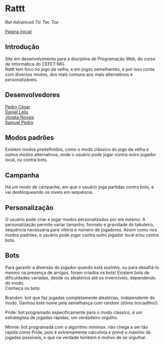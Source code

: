 # Rattt
_Rat Advanced Tic Tac Toe_

[Página inicial](https://pedrocesarmesquita.github.io/rattt/)

## Introdução
Site em desenvolvimento para a disciplina de Programação Web, do curso de Informática do CEFET-MG.\
Rattt tem foco no jogo da velha, e em jogos semelhantes, e por isso conta com diversos modos, dos mais comuns aos mais alternativos e personalizáveis.

## Desenvolvedores
[Pedro César](https://github.com/PedroCesarMesquita)\
[Daniel Lelis](https://github.com/yMegaM)\
[Jônata Novais](https://github.com/Jonatanc05)\
[Samuel Pedro](https://github.com/spfa13)

## Modos padrões
Existem modos predefinidos, como o modo clássico do jogo da velha e outros modos alternativos, onde o usuário pode jogar contra outro jogador local, ou contra bots.

## Campanha
Há um modo de campanha, em que o usuário joga partidas contra bots, e vai desbloqueando os níveis em sequência.

## Personalização
O usuário pode criar e jogar modos personalizados por ele mesmo. A personalização permite variar tamanho, formato e gravidade do tabuleiro, sequência necessária para vitória e número de jogadores. Assim como nos modos padrões, o usuário pode jogar contra outro jogador local e/ou contra bots.

## Bots
Para garantir a diversão do jogador quando está sozinho, ou para desafiá-lo mesmo na presença de amigos, foram criados os bots! Existem bots de dificuldades variadas, desde os aleatórios até os invencíveis, dependendo do modo.\
Conheça os bots:

Brandon: bot que faz jogadas completamente aleatórias, independente do modo. Ganhou este nome pela semelhança com random (ótimo trocadilho!).

Pride: bot programado especificamente para o modo clássico, é um estrategista de jogadas rápidas, um verdadeiro orgulho.

Minnie: bot programada com o algoritmo minimax. não chega a ser tão rápida como Pride, pois é extremamente calculista e prevê o máximo de jogadas possíveis, o que na verdade também é motivo de se orgulhar.
